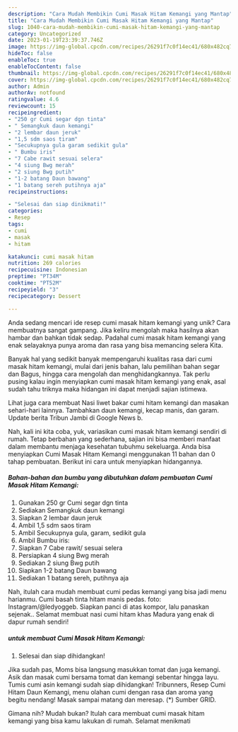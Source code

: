 ```yaml
---
description: "Cara Mudah Membikin Cumi Masak Hitam Kemangi yang Mantap"
title: "Cara Mudah Membikin Cumi Masak Hitam Kemangi yang Mantap"
slug: 1040-cara-mudah-membikin-cumi-masak-hitam-kemangi-yang-mantap
category: Uncategorized
date: 2023-01-19T23:39:37.746Z
image: https://img-global.cpcdn.com/recipes/26291f7c0f14ec41/680x482cq70/cumi-masak-hitam-kemangi-foto-resep-utama.jpg
hideToc: false
enableToc: true
enableTocContent: false
thumbnail: https://img-global.cpcdn.com/recipes/26291f7c0f14ec41/680x482cq70/cumi-masak-hitam-kemangi-foto-resep-utama.jpg
cover: https://img-global.cpcdn.com/recipes/26291f7c0f14ec41/680x482cq70/cumi-masak-hitam-kemangi-foto-resep-utama.jpg
author: Admin
authorAv: notfound
ratingvalue: 4.6
reviewcount: 15
recipeingredient:
- "250 gr Cumi segar dgn tinta"
- " Semangkuk daun kemangi"
- "2 lembar daun jeruk"
- "1,5 sdm saos tiram"
- "Secukupnya gula garam sedikit gula"
- " Bumbu iris"
- "7 Cabe rawit sesuai selera"
- "4 siung Bwg merah"
- "2 siung Bwg putih"
- "1-2 batang Daun bawang"
- "1 batang sereh putihnya aja"
recipeinstructions:

- "Selesai dan siap dinikmati!"
categories:
- Resep
tags:
- cumi
- masak
- hitam

katakunci: cumi masak hitam 
nutrition: 269 calories
recipecuisine: Indonesian
preptime: "PT34M"
cooktime: "PT52M"
recipeyield: "3"
recipecategory: Dessert

---
```





Anda sedang mencari ide resep cumi masak hitam kemangi yang unik? Cara membuatnya sangat gampang. Jika keliru mengolah maka hasilnya akan hambar dan bahkan tidak sedap. Padahal cumi masak hitam kemangi yang enak selayaknya punya aroma dan rasa yang bisa memancing selera Kita.





Banyak hal yang sedikit banyak mempengaruhi kualitas rasa dari cumi masak hitam kemangi, mulai dari jenis bahan, lalu pemilihan bahan segar dan Bagus, hingga cara mengolah dan menghidangkannya. Tak perlu pusing kalau ingin menyiapkan cumi masak hitam kemangi yang enak,      asal sudah tahu triknya maka hidangan ini dapat menjadi sajian istimewa.














Lihat juga cara membuat Nasi liwet bakar cumi hitam kemangi dan masakan sehari-hari lainnya. Tambahkan daun kemangi, kecap manis, dan garam. Update berita Tribun Jambi di Google News b.






Nah, kali ini kita coba, yuk, variasikan cumi masak hitam kemangi sendiri di rumah. Tetap berbahan yang sederhana, sajian ini bisa memberi manfaat dalam membantu menjaga kesehatan tubuhmu sekeluarga. Anda bisa menyiapkan Cumi Masak Hitam Kemangi menggunakan 11 bahan dan 0 tahap pembuatan. Berikut ini cara untuk menyiapkan hidangannya.

<!--inarticleads1-->

##### Bahan-bahan dan bumbu yang dibutuhkan dalam pembuatan Cumi Masak Hitam Kemangi:

1. Gunakan 250 gr Cumi segar dgn tinta
1. Sediakan  Semangkuk daun kemangi
1. Siapkan 2 lembar daun jeruk
1. Ambil 1,5 sdm saos tiram
1. Ambil Secukupnya gula, garam, sedikit gula
1. Ambil  Bumbu iris:
1. Siapkan 7 Cabe rawit/ sesuai selera
1. Persiapkan 4 siung Bwg merah
1. Sediakan 2 siung Bwg putih
1. Siapkan 1-2 batang Daun bawang
1. Sediakan 1 batang sereh, putihnya aja


Nah, itulah cara mudah membuat cumi pedas kemangi yang bisa jadi menu harianmu. Cumi basah tinta hitam manis pedas. foto: Instagram/@ledyoggeb. Siapkan panci di atas kompor, lalu panaskan sejenak.. Selamat membuat nasi cumi hitam khas Madura yang enak di dapur rumah sendiri! 

<!--inarticleads2-->

#####  untuk membuat Cumi Masak Hitam Kemangi:


1. Selesai dan siap dihidangkan!

Jika sudah pas, Moms bisa langsung masukkan tomat dan juga kemangi. Asik dan masak cumi bersama tomat dan kemangi sebentar hingga layu. Tumis cumi asin kemangi sudah siap dihidangkan! Tribunners, Resep Cumi Hitam Daun Kemangi, menu olahan cumi dengan rasa dan aroma yang begitu nendang! Masak sampai matang dan meresap. (*) Sumber GRID. 

Gimana nih? Mudah bukan? Itulah cara membuat cumi masak hitam kemangi yang bisa kamu lakukan di rumah. Selamat menikmati
